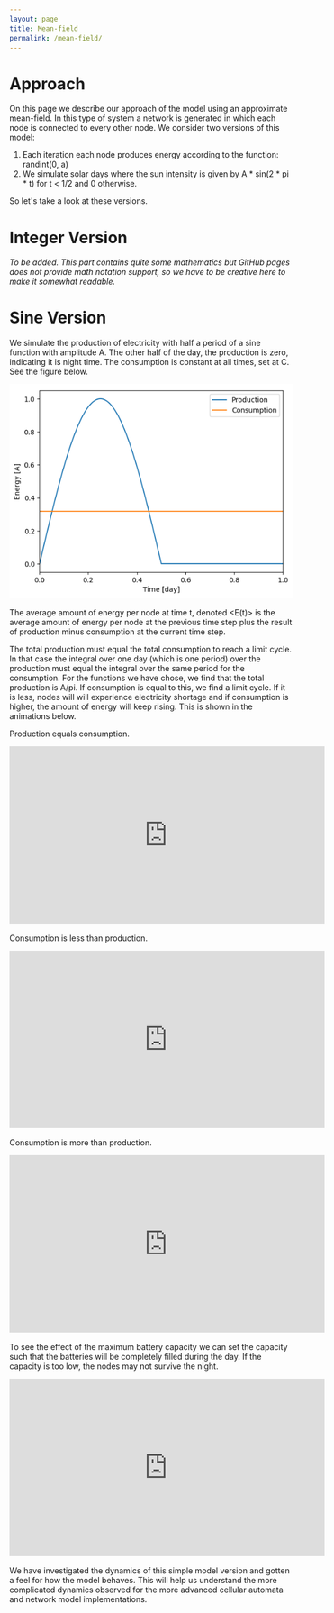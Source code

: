 ```yaml
---
layout: page
title: Mean-field
permalink: /mean-field/
---
```



# Approach

On this page we describe our approach of the model using an approximate mean-field. In this type of system a network is generated in which each node is connected to every other node. We consider two versions of this model: 

1. Each iteration each node produces energy according to the function: randint(0, a)
2. We simulate solar days where the sun intensity is given by A * sin(2 * pi * t) for t < 1/2 and 0 otherwise. 

So let's take a look at these versions. 

# Integer Version
*To be added. This part contains quite some mathematics but GitHub pages does not provide math notation support, so we have to be creative here to make it somewhat readable.*


# Sine Version
We simulate the production of electricity with half a period of a sine function with amplitude A. The other half of the day, the production is zero, indicating it is night time. The consumption is constant at all times, set at C. See the figure below.

![placeholder](https://raw.githubusercontent.com/WavyV/Complex_System_Simulation/master/docs/prod_cons_functions.png)

The average amount of energy per node at time t, denoted <E(t)> is the average amount of energy per node at the previous time step plus the result of production minus consumption at the current time step. 

The total production must equal the total consumption to reach a limit cycle. In that case the integral over one day (which is one period) over the production must equal the integral over the same period for the consumption. For the functions we have chose, we find that the total production is A/pi. If consumption is equal to this, we find a limit cycle. If it is less, nodes will will experience electricity shortage and if consumption is higher, the amount of energy will keep rising. This is shown in the animations below. 

Production equals consumption.
<iframe width="560" height="315" src="https://www.youtube.com/embed/SkG6L0Pgsqc" frameborder="0" allow="autoplay; encrypted-media" allowfullscreen></iframe>

Consumption is less than production.
<iframe width="560" height="315" src="https://www.youtube.com/embed/MlCKcaE2XBo" frameborder="0" allow="autoplay; encrypted-media" allowfullscreen></iframe>

Consumption is more than production.
<iframe width="560" height="315" src="https://www.youtube.com/embed/ZZ1x-JXrv7U" frameborder="0" allow="autoplay; encrypted-media" allowfullscreen></iframe>

To see the effect of the maximum battery capacity we can set the capacity such that the batteries will be completely filled during the day. If the capacity is too low, the nodes may not survive the night. 

<iframe width="560" height="315" src="https://www.youtube.com/embed/M6HUZ-9DL4s" frameborder="0" allow="autoplay; encrypted-media" allowfullscreen></iframe>

We have investigated the dynamics of this simple model version and gotten a feel for how the model behaves. This will help us understand the more complicated dynamics observed for the more advanced cellular automata and network model implementations. 
